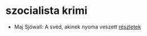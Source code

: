 # szocialista krimi

- Maj Sjöwall: A svéd, akinek nyoma veszett [részletek](_details/Maj%20Sj%C3%B6wall.md#id_675)